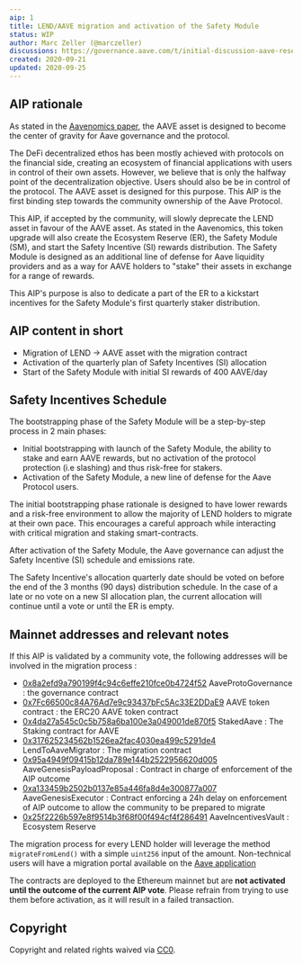 ```yaml
---
aip: 1
title: LEND/AAVE migration and activation of the Safety Module
status: WIP
author: Marc Zeller (@marczeller)
discussions: https://governance.aave.com/t/initial-discussion-aave-reserve-emission-for-safety-and-ecosystem-incentives/85/60
created: 2020-09-21
updated: 2020-09-25
---
```


## AIP rationale

As stated in the [Aavenomics paper](https://aave.com/Aavenomics.pdf), the AAVE asset is designed to become the center of gravity for Aave governance and the protocol.


The DeFi decentralized ethos has been mostly achieved with protocols on the financial side, creating an ecosystem of financial applications with users in control of their own assets. However, we believe that is only the halfway point of the decentralization objective. Users should also be be in control of the protocol. The AAVE asset is designed for this purpose. This AIP is the first binding step towards the community ownership of the Aave Protocol.


This AIP, if accepted by the community, will slowly deprecate the LEND asset in favour of the AAVE asset. As stated in the Aavenomics, this token upgrade will also create the Ecosystem Reserve (ER), the Safety Module (SM), and start the Safety Incentive (SI) rewards distribution. The Safety Module is designed as an additional line of defense for Aave liquidity providers and as a way for AAVE holders to "stake" their assets in exchange for a range of rewards.


This AIP's purpose is also to dedicate a part of the ER to a kickstart incentives for the Safety Module's first quarterly staker distribution.

## AIP content in short

- Migration of LEND -> AAVE asset with the migration contract
- Activation of the quarterly plan of Safety Incentives (SI) allocation
- Start of the Safety Module with initial SI rewards of 400 AAVE/day

## Safety Incentives Schedule

The bootstrapping phase of the Safety Module will be a step-by-step process in 2 main phases:
- Initial bootstrapping with launch of the Safety Module, the ability to stake and earn AAVE rewards, but no activation of the protocol protection (i.e slashing) and thus risk-free for stakers.
- Activation of the Safety Module, a new line of defense for the Aave Protocol users.

The initial bootstrapping phase rationale is designed to have lower rewards and a risk-free environment to allow the majority of LEND holders to migrate at their own pace. This encourages a careful approach while interacting with critical migration and staking smart-contracts.

After activation of the Safety Module, the Aave governance can adjust the Safety Incentive (SI) schedule and emissions rate.

The Safety Incentive's allocation quarterly date should be voted on before the end of the 3 months (90 days) distribution schedule. In the case of a late or no vote on a new SI allocation plan, the current allocation will continue until a vote or until the ER is empty.

## Mainnet addresses and relevant notes

If this AIP is validated by a community vote, the following addresses will be involved in the migration process :

- [0x8a2efd9a790199f4c94c6effe210fce0b4724f52](https://etherscan.io/address/0x8a2efd9a790199f4c94c6effe210fce0b4724f52) AaveProtoGovernance : the governance contract
- [0x7Fc66500c84A76Ad7e9c93437bFc5Ac33E2DDaE9](https://etherscan.io/address/0x7fc66500c84a76ad7e9c93437bfc5ac33e2ddae9#code) AAVE token contract : the ERC20 AAVE token contract
- [0x4da27a545c0c5b758a6ba100e3a049001de870f5](https://etherscan.io/address/0x4da27a545c0c5b758a6ba100e3a049001de870f5) StakedAave : The Staking contract for AAVE
- [0x317625234562b1526ea2fac4030ea499c5291de4](https://etherscan.io/address/0x317625234562b1526ea2fac4030ea499c5291de4) LendToAaveMigrator : The migration contract
- [0x95a4949f09415b12da789e144b2522956620d005](https://etherscan.io/address/0x95a4949f09415b12da789e144b2522956620d005) AaveGenesisPayloadProposal : Contract in charge of enforcement of the AIP outcome
- [0xa133459b2502b0137e85a446fa8d4e300877a007](https://etherscan.io/address/0xa133459b2502b0137e85a446fa8d4e300877a007) AaveGenesisExecutor : Contract enforcing a 24h delay on enforcement of AIP outcome to allow the community to be prepared to migrate
- [0x25f2226b597e8f9514b3f68f00f494cf4f286491](https://etherscan.io/address/0x25f2226b597e8f9514b3f68f00f494cf4f286491#code) AaveIncentivesVault : Ecosystem Reserve


The migration process for every LEND holder will leverage the method `migrateFromLend()` with a simple `uint256` input of the amount. Non-technical users will have a migration portal available on the [Aave application](https://aave.com/)

The contracts are deployed to the Ethereum mainnet but are **not activated until the outcome of the current AIP vote**. Please refrain from trying to use them before activation, as it will result in a failed transaction.

## Copyright

Copyright and related rights waived via [CC0](https://creativecommons.org/publicdomain/zero/1.0/).
